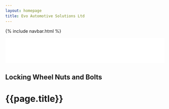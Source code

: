 ```yaml
---
layout: homepage
title: Evo Automotive Solutions Ltd
---
```

{% include navbar.html %}
<!-- sticky-header.html -->
<section class="full-screen full-width">
  <div class="header-logo is-centered">
    <img class="is-centered" src="/assets/evo_logo_sm.png"  alt="Evo Automotive Solutions Ltd logo"><br>
    <h2 class="title is-5 has-text-centered has-text-white pt-6">Locking Wheel Nuts and Bolts</h2>
  </div>
</section>
<h1 class="is-sr-only">{{page.title}}</h1>
